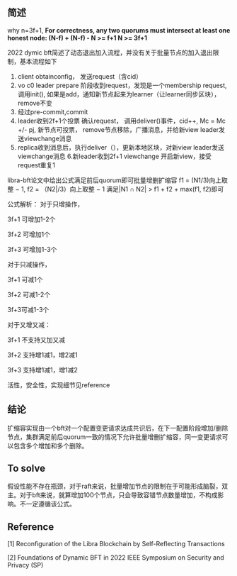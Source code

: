 ## 简述

why n=3f+1,
**For correctness, any two quorums must intersect at least
one honest node: (N-f) + (N-f) - N >= f+1 N >= 3f+1**


2022 dymic bft简述了动态退出加入流程，并没有关于批量节点的加入退出限制，基本流程如下
1. client obtainconfig， 发送request（含cid）
2. vo c0 leader prepare 阶段收到request，发现是一个membership request, 调用init(),  如果是add，通知新节点起来为learner（让learner同步区块）， remove不变
3. 经过pre-commit,commit
4. leader收到2f+1个投票 确认request， 调用deliver()事件，cid++, Mc = Mc  +/- pj, 新节点可投票， remove节点移除，广播消息，并给新view leader发送viewchange消息
5. replica收到消息后，执行deliver（），更新本地区块，对新view leader发送viewchange消息
  6.新leader收到2f+1 viewchange 开启新view，接受request重复1

libra-bft论文中给出公式满足前后quorum即可批量增删扩缩容
f1 = (N1/3)向上取整 − 1, f2 = （N2|/3）向上取整 − 1 
满足|N1 ∩ N2| > f1 + f2 + max(f1, f2)即可

公式解析：
对于只增操作，

  3f+1 可增加1-2个

  3f+2 可增加1个

  3f+3 可增加1-3个

对于只减操作，

 3f+1 可减1个

 3f+2 可减1-2个

 3f+3可减1-3个

对于又增又减：

 3f+1 不支持又加又减

 3f+2  支持增1减1，增2减1

 3f+3 支持增1减1，增1减2





活性，安全性，实现细节见reference

## 结论

扩缩容实现由一个bft对一个配置变更请求达成共识后，在下一配置阶段增加/删除节点，集群满足前后quorum一致的情况下允许批量增删扩缩容，同一变更请求可以包含多个增加和多个删除。

## To solve

假设性能不存在瓶颈，对于raft来说，批量增加节点的限制在于可能形成脑裂，双主。对于bft来说，就算增加100个节点，只会导致容错节点数量增加，不构成影响。不一定遵循该公式。

## Reference

[1] Reconfiguration of the Libra Blockchain by Self-Reflecting Transactions 

[2] Foundations of Dynamic BFT in 2022 IEEE Symposium on Security and Privacy (SP) 
